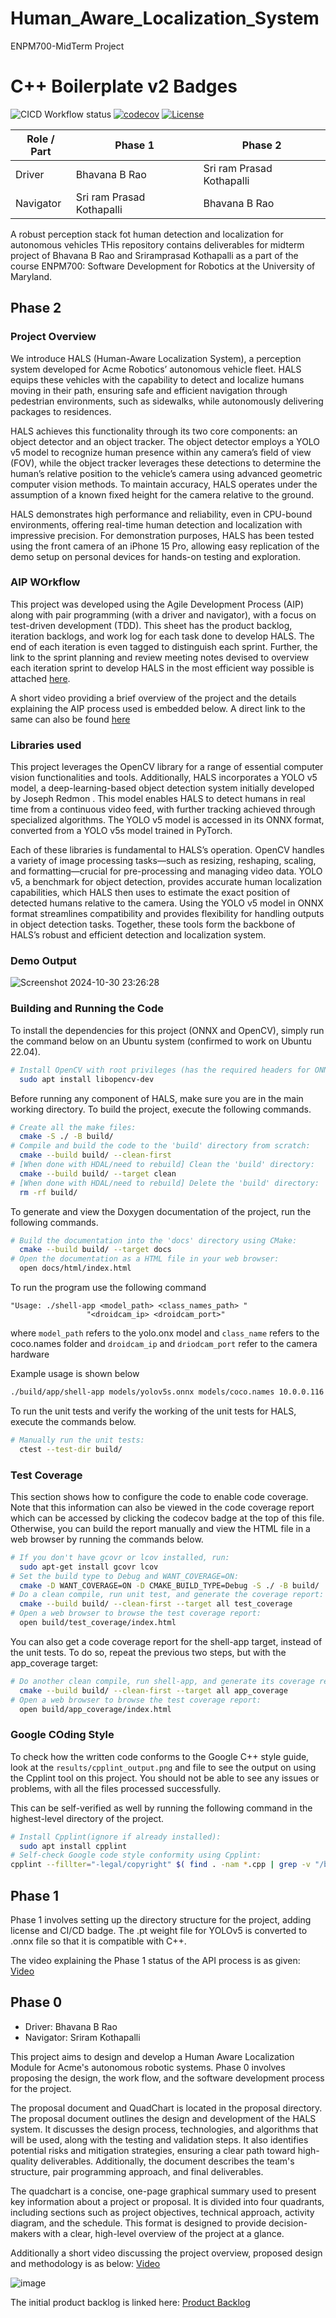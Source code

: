 
# Human_Aware_Localization_System
ENPM700-MidTerm Project

# C++ Boilerplate v2 Badges
![CICD Workflow status](https://github.com/bhavanarao3/Human_Aware_Localization_System/actions/workflows/run-unit-test-and-upload-codecov.yml/badge.svg) [![codecov](https://codecov.io/gh/bhavanarao3/Human_Aware_Localization_System/graph/badge.svg?token=8o7v3LGmTM)](https://codecov.io/gh/bhavanarao3/Human_Aware_Localization_System) [![License](https://img.shields.io/badge/license-MIT-blue.svg)](LICENSE)

| Role / Part | Phase 1                   | Phase 2                 |
|-------------|---------------------------|-------------------------|
| Driver      | Bhavana B Rao             |Sri ram Prasad Kothapalli|
| Navigator   | Sri ram Prasad Kothapalli |Bhavana B Rao            |


A robust perception stack fot human detection and localization for autonomous vehicles 
THis repository contains deliverables for midterm project of Bhavana B Rao and Sriramprasad Kothapalli as a part of the course ENPM700: Software Development for Robotics at the University of Maryland.

## Phase 2

### Project Overview 
We introduce HALS (Human-Aware Localization System), a perception system developed for Acme Robotics’ autonomous vehicle fleet. HALS equips these vehicles with the capability to detect and localize humans moving in their path, ensuring safe and efficient navigation through pedestrian environments, such as sidewalks, while autonomously delivering packages to residences.

HALS achieves this functionality through its two core components: an object detector and an object tracker. The object detector employs a YOLO v5 model to recognize human presence within any camera’s field of view (FOV), while the object tracker leverages these detections to determine the human’s relative position to the vehicle’s camera using advanced geometric computer vision methods. To maintain accuracy, HALS operates under the assumption of a known fixed height for the camera relative to the ground.

HALS demonstrates high performance and reliability, even in CPU-bound environments, offering real-time human detection and localization with impressive precision. For demonstration purposes, HALS has been tested using the front camera of an iPhone 15 Pro, allowing easy replication of the demo setup on personal devices for hands-on testing and exploration.

### AIP WOrkflow
This project was developed using the Agile Development Process (AIP) along with pair programming (with a driver and navigator), with a focus on test-driven development (TDD). This sheet has the product backlog, iteration backlogs, and work log for each task done to develop HALS. The end of each iteration is even tagged to distinguish each sprint. Further, the link to the sprint planning and review meeting notes devised to overview each iteration sprint to develop HALS in the most efficient way possible is attached [here](https://docs.google.com/spreadsheets/d/1BkUKRTix_gpAeI8nEOIU-Vc7oSzQCU-JUhH3wqEv24I/edit?gid=0#gid=0).

A short video providing a brief overview of the project and the details explaining the AIP process used is embedded below. A direct link to the same can also be found [here]()

### Libraries used 

This project leverages the OpenCV library for a range of essential computer vision functionalities and tools. Additionally, HALS incorporates a YOLO v5 model, a deep-learning-based object detection system initially developed by Joseph Redmon . This model enables HALS to detect humans in real time from a continuous video feed, with further tracking achieved through specialized algorithms. The YOLO v5 model is accessed in its ONNX format, converted from a YOLO v5s model trained in PyTorch.

Each of these libraries is fundamental to HALS’s operation. OpenCV handles a variety of image processing tasks—such as resizing, reshaping, scaling, and formatting—crucial for pre-processing and managing video data. YOLO v5, a benchmark for object detection, provides accurate human localization capabilities, which HALS then uses to estimate the exact position of detected humans relative to the camera. Using the YOLO v5 model in ONNX format streamlines compatibility and provides flexibility for handling outputs in object detection tasks. Together, these tools form the backbone of HALS’s robust and efficient detection and localization system.
### Demo Output 
![Screenshot 2024-10-30 23:26:28](https://github.com/user-attachments/assets/25dc68aa-8391-4ae8-9343-b637d2e0aee8)
### Building and Running the Code
To install the dependencies for this project (ONNX and OpenCV), simply run the command below on an Ubuntu system (confirmed to work on Ubuntu 22.04).

```bash
# Install OpenCV with root privileges (has the required headers for ONNX as well):
  sudo apt install libopencv-dev
```
Before running any component of HALS, make sure you are in the main working directory. To build the project, execute the following commands.
```bash
# Create all the make files:
  cmake -S ./ -B build/
# Compile and build the code to the 'build' directory from scratch:
  cmake --build build/ --clean-first
# [When done with HDAL/need to rebuild] Clean the 'build' directory:
  cmake --build build/ --target clean
# [When done with HDAL/need to rebuild] Delete the 'build' directory:
  rm -rf build/
```
To generate and view the Doxygen documentation of the project, run the following commands.
```bash
# Build the documentation into the 'docs' directory using CMake:
  cmake --build build/ --target docs
# Open the documentation as a HTML file in your web browser:
  open docs/html/index.html
```

To run the program use the following command 
```
"Usage: ./shell-app <model_path> <class_names_path> "
                 "<droidcam_ip> <droidcam_port>"
```
where ```model_path``` refers to the yolo.onx model and ```class_name``` refers to the coco.names folder and ```droidcam_ip``` and ```driodcam_port``` refer to the camera hardware 

Example usage is shown below 
```bash
./build/app/shell-app models/yolov5s.onnx models/coco.names 10.0.0.116 4747
```

To run the unit tests and verify the working of the unit tests for HALS, execute the commands below.
```bash
# Manually run the unit tests:
  ctest --test-dir build/
```

### Test Coverage 
This section shows how to configure the code to enable code coverage. Note that this information can also be viewed in the code coverage report which can be accessed by clicking the codecov badge at the top of this file. Otherwise, you can build the report manually and view the HTML file in a web browser by running the commands below.

```bash
# If you don't have gcovr or lcov installed, run:
  sudo apt-get install gcovr lcov
# Set the build type to Debug and WANT_COVERAGE=ON:
  cmake -D WANT_COVERAGE=ON -D CMAKE_BUILD_TYPE=Debug -S ./ -B build/
# Do a clean compile, run unit test, and generate the coverage report:
  cmake --build build/ --clean-first --target all test_coverage
# Open a web browser to browse the test coverage report:
  open build/test_coverage/index.html
```

You can also get a code coverage report for the shell-app target, instead of the unit tests. To do so, repeat the previous two steps, but with the app_coverage target:

```bash
# Do another clean compile, run shell-app, and generate its coverage report:
  cmake --build build/ --clean-first --target all app_coverage
# Open a web browser to browse the test coverage report:
  open build/app_coverage/index.html
```

### Google COding Style 
To check how the written code conforms to the Google C++ style guide, look at the ```results/cpplint_output.png``` and file to see the output on using the Cpplint tool on this project. You should not be able to see any issues or problems, with all the files processed successfully.

This can be self-verified as well by running the following command in the highest-level directory of the project.
```bash
# Install Cpplint(ignore if already installed):
  sudo apt install cpplint
# Self-check Google code style conformity using Cpplint:
cpplint --fillter="-legal/copyright" $( find . -nam *.cpp | grep -v "/build/" )
```
## Phase 1

Phase 1 involves setting up the directory structure for the project, adding license and CI/CD badge. The .pt weight file for YOLOv5 is converted to .onnx file so that it is compatible with C++. 

The video explaining the Phase 1 status of the API process is as given: [Video](https://www.canva.com/design/DAGUb85ULqw/5sof80gLWsIjkFBiL5oSjw/view?utm_content=DAGUb85ULqw&utm_campaign=designshare&utm_medium=link&utm_source=recording_view)

## Phase 0

- Driver: Bhavana B Rao
- Navigator: Sriram Kothapalli

This project aims to design and develop a Human Aware Localization Module for Acme's autonomous robotic systems. Phase 0 involves proposing the design, the work flow, and the software development process for the project.

The proposal document and QuadChart is located in the proposal directory. The proposal document outlines the design and development of the HALS system. It discusses the design process, technologies, and algorithms that will be used, along with the testing and validation steps. It also identifies potential risks and mitigation strategies, ensuring a clear path toward high-quality deliverables. Additionally, the document describes the team's structure, pair programming approach, and final deliverables.

The quadchart is a concise, one-page graphical summary used to present key information about a project or proposal. It is divided into four quadrants, including sections such as project objectives, technical approach, activity diagram, and the schedule. This format is designed to provide decision-makers with a clear, high-level overview of the project at a glance.

Additionally a short video discussing the project overview, proposed design and methodology is as below:
[Video](https://www.canva.com/design/DAGTmxytqVQ/002m6bJGIoaTDRKGFH7m0Q/view?utm_content=DAGTmxytqVQ&utm_campaign=share_your_design&utm_medium=link&utm_source=shareyourdesignpanel)

![image](https://github.com/user-attachments/assets/22ce6b5f-0727-4427-b450-d9db92c255a9)

The initial product backlog is linked here: [Product Backlog](https://docs.google.com/spreadsheets/d/1BkUKRTix_gpAeI8nEOIU-Vc7oSzQCU-JUhH3wqEv24I/edit?usp=sharing)





